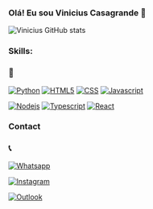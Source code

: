 ### Olá! Eu sou Vinicius Casagrande 🫡


![Vinicius GitHub stats](https://github-readme-stats.vercel.app/api?username=vinicasagrande&show_icons=true&theme=radical)


### Skills:


### 🚀

[![Python](https://img.shields.io/badge/Python-3776AB?style=for-the-badge&logo=python&logoColor=white)]()
[![HTML5](https://img.shields.io/badge/HTML-239120?style=for-the-badge&logo=html5&logoColor=white)]()
[![CSS](https://img.shields.io/badge/CSS-239120?&style=for-the-badge&logo=css3&logoColor=white)]()
[![Javascript](https://img.shields.io/badge/JavaScript-F7DF1E?style=for-the-badge&logo=javascript&logoColor=black)]()

[![Nodejs](https://img.shields.io/badge/Node.js-43853D?style=for-the-badge&logo=node.js&logoColor=white)]()
[![Typescript](https://img.shields.io/badge/TypeScript-007ACC?style=for-the-badge&logo=typescript&logoColor=white)]()
[![React](https://img.shields.io/badge/React-20232A?style=for-the-badge&logo=react&logoColor=61DAFB
)]()



### Contact

### 📞

[![Whatsapp](https://img.shields.io/badge/WhatsApp-25D366?style=for-the-badge&logo=whatsapp&logoColor=white)](https://wa.me/54999464351)

[![Instagram](https://img.shields.io/badge/Instagram-E4405F?style=for-the-badge&logo=instagram&logoColor=white)]()

[![Outlook](https://img.shields.io/badge/Microsoft_Outlook-0078D4?style=for-the-badge&logo=microsoft-outlook&logoColor=white)]()
